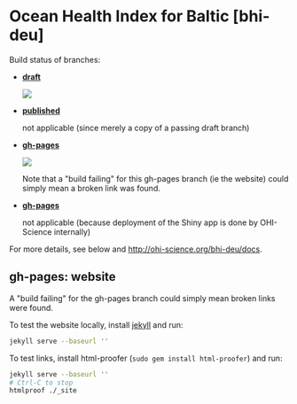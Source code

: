 # Ocean Health Index for Baltic [bhi-deu]

Build status of branches:

- [**draft**](https://github.com/OHI-Science/bhi-deu/tree/draft)

  [![](https://api.travis-ci.org/OHI-Science/bhi-deu.svg?branch=draft)](https://travis-ci.org/OHI-Science/bhi-deu/branches)

- [**published**](https://github.com/OHI-Science/bhi-deu/tree/published)

  not applicable (since merely a copy of a passing draft branch)  

- [**gh-pages**](https://github.com/OHI-Science/bhi-deu/tree/gh-pages)

  [![](https://api.travis-ci.org/OHI-Science/bhi-deu.svg?branch=gh-pages)](https://travis-ci.org/OHI-Science/bhi-deu/branches)
  
  Note that a "build failing" for this gh-pages branch (ie the website) could simply mean a broken link was found.

- [**gh-pages**](https://github.com/OHI-Science/bhi-deu/tree/app)

  not applicable (because deployment of the Shiny app is done by OHI-Science internally)

For more details, see below and http://ohi-science.org/bhi-deu/docs.

## gh-pages: website

A "build failing" for the gh-pages branch could simply mean broken links were found.

To test the website locally, install [jekyll](http://jekyllrb.com/docs/installation/) and run:

```bash
jekyll serve --baseurl ''
```

To test links, install html-proofer (`sudo gem install html-proofer`) and run:

```bash
jekyll serve --baseurl ''
# Ctrl-C to stop
htmlproof ./_site
```

